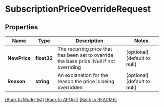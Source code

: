 # SubscriptionPriceOverrideRequest

## Properties
Name | Type | Description | Notes
------------ | ------------- | ------------- | -------------
**NewPrice** | **float32** | The recurring price that has been set to override the base price. Null if not overriding | [optional] [default to null]
**Reason** | **string** | An explanation for the reason the price is being overridden | [optional] [default to null]

[[Back to Model list]](../README.md#documentation-for-models) [[Back to API list]](../README.md#documentation-for-api-endpoints) [[Back to README]](../README.md)


